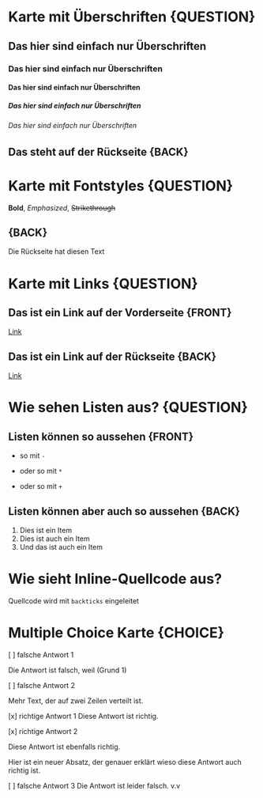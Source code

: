 # Karte mit Überschriften {QUESTION}

## Das hier sind einfach nur Überschriften
### Das hier sind einfach nur Überschriften
#### Das hier sind einfach nur Überschriften
##### Das hier sind einfach nur Überschriften
###### Das hier sind einfach nur Überschriften

## Das steht auf der Rückseite {BACK}


# Karte mit Fontstyles {QUESTION}

**Bold**, *Emphasized*, ~~Strikethrough~~

## {BACK}

Die Rückseite hat diesen Text



# Karte mit Links {QUESTION}

## Das ist ein Link auf der Vorderseite {FRONT}
[Link](www.google.de)

## Das ist ein Link auf der Rückseite {BACK}
[Link](www.google.de)


# Wie sehen Listen aus? {QUESTION}

## Listen können so aussehen {FRONT}
- so mit `-`
* oder so mit `*`
+ oder so mit `+`

## Listen können aber auch so aussehen {BACK}
1. Dies ist ein Item
17. Dies ist auch ein Item
1337. Und das ist auch ein Item

# Wie sieht Inline-Quellcode aus?
Quellcode wird mit ``backticks`` eingeleitet

# Multiple Choice Karte {CHOICE}

[ ] falsche Antwort 1

Die Antwort ist falsch, weil (Grund 1)

[ ] falsche Antwort 2

Mehr Text, der auf
zwei Zeilen verteilt ist.

[x] richtige Antwort 1
Diese Antwort ist richtig.

[x] richtige Antwort 2

Diese Antwort ist ebenfalls richtig.

Hier ist ein neuer Absatz, der genauer erklärt wieso diese Antwort auch richtig ist.

[ ] falsche Antwort 3
Die Antwort ist leider falsch. v.v

